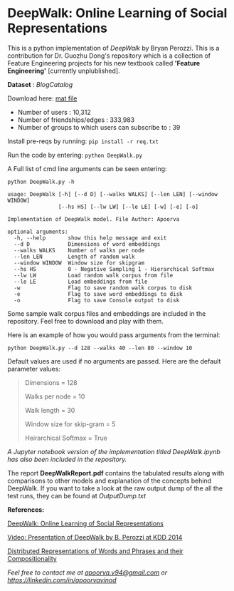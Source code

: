 DeepWalk: Online Learning of Social Representations
===================================================

This is a python implementation of *DeepWalk* by Bryan Perozzi. This is a contribution for Dr. Guozhu Dong's repository which is a collection of Feature Engineering projects for his new textbook called **'Feature Engineering'** [currently unplublished]. 

**Dataset** : *BlogCatalog* 

Download here:
[mat file](http://leitang.net/code/social-dimension/data/blogcatalog.mat)

- Number of users : 10,312
- Number of friendships/edges : 333,983
- Number of groups to which users can subscribe to : 39

Install pre-reqs by running: 
`pip install -r req.txt`


Run the code by entering: 
`python DeepWalk.py`


A Full list of cmd line arguments can be seen entering: 
```
python DeepWalk.py -h
```

```
usage: DeepWalk [-h] [--d D] [--walks WALKS] [--len LEN] [--window WINDOW]
                [--hs HS] [--lw LW] [--le LE] [-w] [-e] [-o]

Implementation of DeepWalk model. File Author: Apoorva

optional arguments:
  -h, --help       show this help message and exit
  --d D            Dimensions of word embeddings
  --walks WALKS    Number of walks per node
  --len LEN        Length of random walk
  --window WINDOW  Window size for skipgram
  --hs HS          0 - Negative Sampling 1 - Hierarchical Softmax
  --lw LW          Load random walk corpus from file
  --le LE          Load embeddings from file
  -w               Flag to save random walk corpus to disk
  -e               Flag to save word embeddings to disk
  -o               Flag to save Console output to disk
```


Some sample walk corpus files and embeddings are included in the repository. Feel free to download and play with them.


Here is an example of how you would pass arguments from the terminal:
```
python DeepWalk.py --d 128 --walks 40 --len 80 --window 10 
```
Default values are used if no arguments are passed. Here are the default parameter values:

>Dimensions = 128
>
>Walks per node = 10
>
>Walk length = 30
>
>Window size for skip-gram = 5
>
>Heirarchical Softmax = True

*A Jupyter notebook version of the implementation titled DeepWalk.ipynb has also been included in the repository.*


The report **DeepWalkReport.pdf** contains the tabulated results along with comparisons to other models and explanation of the concepts behind DeepWalk.
If you want to take a look at the raw output dump of the all the test runs, they can be found at *OutputDump.txt*  

 
**References:**

[DeepWalk: Online Learning of Social Representations](http://dl.acm.org/citation.cfm?id=2623732)

[Video: Presentation of DeepWalk by B. Perozzi at KDD 2014](https://www.youtube.com/watch?v=n12HS-24CtA)

[Distributed Representations of Words and Phrases and their Compositionality](http://papers.nips.cc/paper/5021-distributed-representations-of-words-andphrases)


*Feel free to contact me at apoorva.v94@gmail.com or https://linkedin.com/in/apoorvavinod*